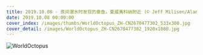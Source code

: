 ```yaml
---
title: 2019.10.08 - 夜间潜水时发现的章鱼，夏威夷科纳附近 (© Jeff Milisen/Alamy)
date: 2019.10.08 00:00:00
cover_index: /images/thumbs/WorldOctopus_ZH-CN2670477302_533x300.jpg
cover_detail: /images/WorldOctopus_ZH-CN2670477302_1920x1080.jpg
---
```


![WorldOctopus](/images/WorldOctopus_ZH-CN2670477302_1920x1080.jpg)
